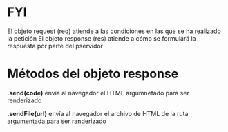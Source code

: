 # FYI

El objeto request (req) atiende a las condiciones en las que se ha realizado la petición
El objeto response (res) atiende a cómo se formulará la respuesta por parte del pservidor

# Métodos del objeto response

**.send(code)** envía al navegador el HTML argumnetado para ser renderizado

**.sendFile(url)** envía al navegador el archivo de HTML de la ruta argumentada para ser randerizado
